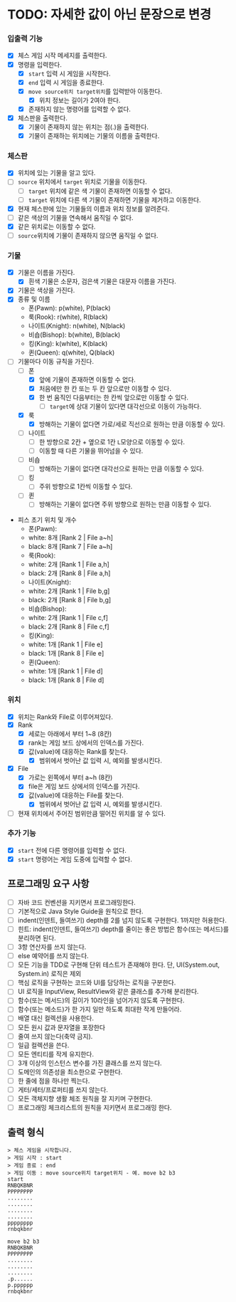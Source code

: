 # TODO: 자세한 값이 아닌 문장으로 변경
### 입출력 기능
- [x] 체스 게임 시작 메세지를 출력한다.
- [x] 명령을 입력한다.
  - [x] `start` 입력 시 게임을 시작한다.
  - [x] `end` 입력 시 게임을 종료한다.
  - [x] `move source위치 target위치`를 입력받아 이동한다.
    - [x] 위치 정보는 길이가 2여야 한다.
  - [x] 존재하지 않는 명령어를 입력할 수 없다.
- [x] 체스판을 출력한다.
  - [x] 기물이 존재하지 않는 위치는 점(.)을 출력한다.
  - [x] 기물이 존재하는 위치에는 기물의 이름을 출력한다.

### 체스판
- [x] 위치에 있는 기물을 알고 있다.
- [ ] `source` 위치에서 `target` 위치로 기물을 이동한다.
  - [ ] `target` 위치에 같은 색 기물이 존재하면 이동할 수 없다.
  - [ ] `target` 위치에 다른 색 기물이 존재하면 기물을 제거하고 이동한다.
- [x] 현재 체스판에 있는 기물들의 이름과 위치 정보를 알려준다.
- [ ] 같은 색상의 기물을 연속해서 움직일 수 없다.
- [x] 같은 위치로는 이동할 수 없다.
- [ ] `source`위치에 기물이 존재하지 않으면 움직일 수 없다.

### 기물
- [x] 기물은 이름을 가진다.
  - [x] 흰색 기물은 소문자, 검은색 기물은 대문자 이름을 가진다.
- [x] 기물은 색상을 가진다.
- [x] 종류 및 이름
  - 폰(Pawn): p(white), P(black)
  - 룩(Rook): r(white), R(black)
  - 나이트(Knight): n(white), N(black)
  - 비숍(Bishop): b(white), B(black)
  - 킹(King): k(white), K(black)
  - 퀸(Queen): q(white), Q(black)
- [ ] 기물마다 이동 규칙을 가진다.
  - [ ] 폰
    - [x] 앞에 기물이 존재하면 이동할 수 없다.
    - [x] 처음에만 한 칸 또는 두 칸 앞으로만 이동할 수 있다.
    - [x] 한 번 움직인 다음부터는 한 칸씩 앞으로만 이동할 수 있다.
      - [ ] `target`에 상대 기물이 있다면 대각선으로 이동이 가능하다.
  - [x] 룩
    - [x] 방해하는 기물이 없다면 가로/세로 직선으로 원하는 만큼 이동할 수 있다.
  - [ ] 나이트
    - [ ] 한 방향으로 2칸 + 옆으로 1칸 `L`모양으로 이동할 수 있다.
    - [ ] 이동할 때 다른 기물을 뛰어넘을 수 있다.
  - [ ] 비숍
    - [ ] 방해하는 기물이 없다면 대각선으로 원하는 만큼 이동할 수 있다.
  - [ ] 킹
    - [ ] 주위 방향으로 1칸씩 이동할 수 있다.
  - [ ] 퀸
    - [ ] 방해하는 기물이 없다면 주위 방향으로 원하는 만큼 이동할 수 있다.
- 피스 초기 위치 및 개수
  - 폰(Pawn):
  - white: 8개 [Rank 2 | File a~h]
  - black: 8개 [Rank 7 | File a~h]
  - 룩(Rook):
  - white: 2개 [Rank 1 | File a,h]
  - black: 2개 [Rank 8 | File a,h]
  - 나이트(Knight):
  - white: 2개 [Rank 1 | File b,g]
  - black: 2개 [Rank 8 | File b,g]
  - 비숍(Bishop):
  - white: 2개 [Rank 1 | File c,f]
  - black: 2개 [Rank 8 | File c,f]
  - 킹(King):
  - white: 1개 [Rank 1 | File e]
  - black: 1개 [Rank 8 | File e]
  - 퀸(Queen):
  - white: 1개 [Rank 1 | File d]
  - black: 1개 [Rank 8 | File d]

### 위치
- [x] 위치는 Rank와 File로 이루어져있다.
- [x] Rank
  - [x] 세로는 아래에서 부터 1~8 (8칸)
  - [x] rank는 게임 보드 상에서의 인덱스를 가진다.
  - [x] 값(value)에 대응하는 Rank를 찾는다.
    - [x] 범위에서 벗어난 값 입력 시, 예외를 발생시킨다.
- [x] File
  - [x] 가로는 왼쪽에서 부터 a~h (8칸)
  - [x] file은 게임 보드 상에서의 인덱스를 가진다.
  - [x] 값(value)에 대응하는 File를 찾는다.
    - [x] 범위에서 벗어난 값 입력 시, 예외를 발생시킨다.
- [ ] 현재 위치에서 주어진 범위만큼 떨어진 위치를 알 수 있다.

### 추가 기능
- [x] `start` 전에 다른 명령어를 입력할 수 없다.
- [x] `start` 명령어는 게임 도중에 입력할 수 없다.
  
## 프로그래밍 요구 사항
- [ ] 자바 코드 컨벤션을 지키면서 프로그래밍한다.
- [ ] 기본적으로 Java Style Guide을 원칙으로 한다.
- [ ] indent(인덴트, 들여쓰기) depth를 2를 넘지 않도록 구현한다. 1까지만 허용한다.
- [ ] 힌트: indent(인덴트, 들여쓰기) depth를 줄이는 좋은 방법은 함수(또는 메서드)를 분리하면 된다.
- [ ] 3항 연산자를 쓰지 않는다.
- [ ] else 예약어를 쓰지 않는다.
- [ ] 모든 기능을 TDD로 구현해 단위 테스트가 존재해야 한다. 단, UI(System.out, System.in) 로직은 제외
- [ ] 핵심 로직을 구현하는 코드와 UI를 담당하는 로직을 구분한다.
- [ ] UI 로직을 InputView, ResultView와 같은 클래스를 추가해 분리한다.
- [ ] 함수(또는 메서드)의 길이가 10라인을 넘어가지 않도록 구현한다.
- [ ] 함수(또는 메소드)가 한 가지 일만 하도록 최대한 작게 만들어라.
- [ ] 배열 대신 컬렉션을 사용한다.
- [ ] 모든 원시 값과 문자열을 포장한다
- [ ] 줄여 쓰지 않는다(축약 금지).
- [ ] 일급 컬렉션을 쓴다.
- [ ] 모든 엔티티를 작게 유지한다.
- [ ] 3개 이상의 인스턴스 변수를 가진 클래스를 쓰지 않는다.
- [ ] 도메인의 의존성을 최소한으로 구현한다.
- [ ] 한 줄에 점을 하나만 찍는다.
- [ ] 게터/세터/프로퍼티를 쓰지 않는다.
- [ ] 모든 객체지향 생활 체조 원칙을 잘 지키며 구현한다.
- [ ] 프로그래밍 체크리스트의 원칙을 지키면서 프로그래밍 한다.

## 출력 형식
```
> 체스 게임을 시작합니다.
> 게임 시작 : start
> 게임 종료 : end
> 게임 이동 : move source위치 target위치 - 예. move b2 b3
start
RNBQKBNR
PPPPPPPP
........
........
........
........
pppppppp
rnbqkbnr

move b2 b3
RNBQKBNR
PPPPPPPP
........
........
........
.p......
p.pppppp
rnbqkbnr

```
